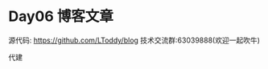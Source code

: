 # Day06 博客文章

源代码: <a href="https://github.com/LToddy/blog" target="_blank" rel="noopener noreferrer">https://github.com/LToddy/blog</a>
技术交流群:63039888(欢迎一起吹牛)

代建